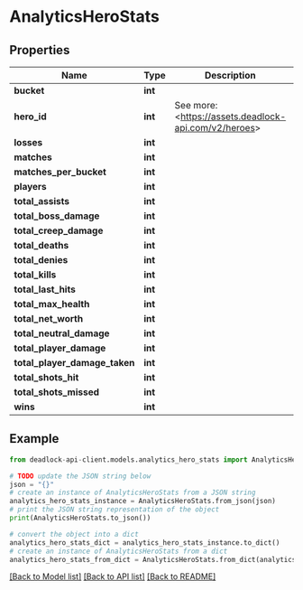 # AnalyticsHeroStats


## Properties

Name | Type | Description | Notes
------------ | ------------- | ------------- | -------------
**bucket** | **int** |  | 
**hero_id** | **int** | See more: &lt;https://assets.deadlock-api.com/v2/heroes&gt; | 
**losses** | **int** |  | 
**matches** | **int** |  | 
**matches_per_bucket** | **int** |  | 
**players** | **int** |  | 
**total_assists** | **int** |  | 
**total_boss_damage** | **int** |  | 
**total_creep_damage** | **int** |  | 
**total_deaths** | **int** |  | 
**total_denies** | **int** |  | 
**total_kills** | **int** |  | 
**total_last_hits** | **int** |  | 
**total_max_health** | **int** |  | 
**total_net_worth** | **int** |  | 
**total_neutral_damage** | **int** |  | 
**total_player_damage** | **int** |  | 
**total_player_damage_taken** | **int** |  | 
**total_shots_hit** | **int** |  | 
**total_shots_missed** | **int** |  | 
**wins** | **int** |  | 

## Example

```python
from deadlock-api-client.models.analytics_hero_stats import AnalyticsHeroStats

# TODO update the JSON string below
json = "{}"
# create an instance of AnalyticsHeroStats from a JSON string
analytics_hero_stats_instance = AnalyticsHeroStats.from_json(json)
# print the JSON string representation of the object
print(AnalyticsHeroStats.to_json())

# convert the object into a dict
analytics_hero_stats_dict = analytics_hero_stats_instance.to_dict()
# create an instance of AnalyticsHeroStats from a dict
analytics_hero_stats_from_dict = AnalyticsHeroStats.from_dict(analytics_hero_stats_dict)
```
[[Back to Model list]](../README.md#documentation-for-models) [[Back to API list]](../README.md#documentation-for-api-endpoints) [[Back to README]](../README.md)


